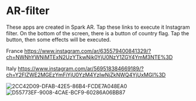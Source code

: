 # AR-filter

These apps are created in Spark AR.
Tap these links to execute it Instagram filter.
On the bottom of the screen, there is a button of country flag.
Tap the button, then some effects will be executed.


France
https://www.instagram.com/ar/635579400841329/?ch=NWNhYWNiMTExN2UzYTkwNjk0YjU0NzY1ZGY4YmM3NTE%3D

Italy
https://www.instagram.com/ar/569518384669189/?ch=Y2FlZWE2MGEzYmFiYjU0YzM4YzIwNjZkNWQ4YjUxMGI%3D


![2CC42D09-DFAB-42E5-86B4-FCDE7A048EA0](https://user-images.githubusercontent.com/63223218/160566332-38e1cb87-b66e-4f78-89a5-415ac2977205.JPG)
![D55773EF-9008-4CAE-BCF9-60286A06BB87](https://user-images.githubusercontent.com/63223218/160566350-f03bd956-cfba-43eb-be71-98a41884900f.JPG)
